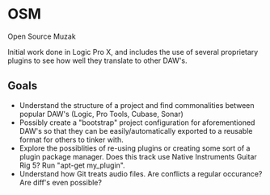 OSM
===

Open Source Muzak

Initial work done in Logic Pro X, and includes the use of several proprietary plugins to see how well they translate to other DAW's.

## Goals

- Understand the structure of a project and find commonalities between popular DAW's (Logic, Pro Tools, Cubase, Sonar)
- Possibly create a "bootstrap" project configuration for aforementioned DAW's so that they can be easily/automatically exported to a reusable format for others to tinker with.
- Explore the possiblities of re-using plugins or creating some sort of a plugin package manager.  Does this track use Native Instruments Guitar Rig 5?  Run "apt-get my_plugin".
- Understand how Git treats audio files.  Are conflicts a regular occurance?  Are diff's even possible?

